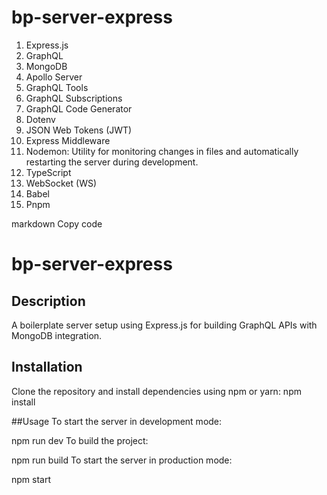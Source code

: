 # bp-server-express

1. Express.js
2. GraphQL
3. MongoDB
5. Apollo Server
6. GraphQL Tools
7. GraphQL Subscriptions
8. GraphQL Code Generator
9. Dotenv
10. JSON Web Tokens (JWT)
11. Express Middleware
12. Nodemon: Utility for monitoring changes in files and automatically restarting the server during development.
13. TypeScript
15. WebSocket (WS)
16. Babel
17. Pnpm


markdown
Copy code
# bp-server-express

## Description
A boilerplate server setup using Express.js for building GraphQL APIs with MongoDB integration.

## Installation
Clone the repository and install dependencies using npm or yarn:
npm install

##Usage
To start the server in development mode:

npm run dev
To build the project:


npm run build
To start the server in production mode:

npm start
